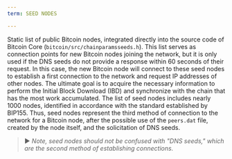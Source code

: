 ```yaml
---
term: SEED NODES

---
```

Static list of public Bitcoin nodes, integrated directly into the source code of Bitcoin Core (`bitcoin/src/chainparamsseeds.h`). This list serves as connection points for new Bitcoin nodes joining the network, but it is only used if the DNS seeds do not provide a response within 60 seconds of their request. In this case, the new Bitcoin node will connect to these seed nodes to establish a first connection to the network and request IP addresses of other nodes. The ultimate goal is to acquire the necessary information to perform the Initial Block Download (IBD) and synchronize with the chain that has the most work accumulated. The list of seed nodes includes nearly 1000 nodes, identified in accordance with the standard established by BIP155. Thus, seed nodes represent the third method of connection to the network for a Bitcoin node, after the possible use of the `peers.dat` file, created by the node itself, and the solicitation of DNS seeds.

> ► *Note, seed nodes should not be confused with "DNS seeds," which are the second method of establishing connections.*